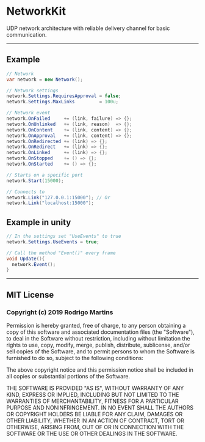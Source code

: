# NetworkKit
UDP network architecture with reliable delivery channel for basic communication.

***

## Example

```C#
// Network
var network = new Network();

// Network settings
network.Settings.RequiresApproval = false;
network.Settings.MaxLinks         = 100u;

// Network event
network.OnFailed     += (link, failure) => {};
network.OnUnlinked   += (link, reason)  => {};
network.OnContent    += (link, content) => {};
network.OnApproval   += (link, content) => {};
network.OnRedirected += (link) => {};
network.OnRedirect   += (link) => {};
network.OnLinked     += (link) => {};
network.OnStopped    += () => {};
network.OnStarted    += () => {};

// Starts on a specific port
network.Start(15000);

// Connects to
network.Link("127.0.0.1:15000"); // Or
network.Link("localhost:15000");
```

## Example in unity

```C#
// In the settings set "UseEvents" to true
network.Settings.UseEvents = true;

// Call the method "Event()" every frame
void Update(){
  network.Event();
}
```

***

## MIT License

### Copyright (c) 2019 Rodrigo Martins

Permission is hereby granted, free of charge, to any person obtaining a copy
of this software and associated documentation files (the "Software"), to deal
in the Software without restriction, including without limitation the rights
to use, copy, modify, merge, publish, distribute, sublicense, and/or sell
copies of the Software, and to permit persons to whom the Software is
furnished to do so, subject to the following conditions:

The above copyright notice and this permission notice shall be included in all
copies or substantial portions of the Software.

THE SOFTWARE IS PROVIDED "AS IS", WITHOUT WARRANTY OF ANY KIND, EXPRESS OR
IMPLIED, INCLUDING BUT NOT LIMITED TO THE WARRANTIES OF MERCHANTABILITY,
FITNESS FOR A PARTICULAR PURPOSE AND NONINFRINGEMENT. IN NO EVENT SHALL THE
AUTHORS OR COPYRIGHT HOLDERS BE LIABLE FOR ANY CLAIM, DAMAGES OR OTHER
LIABILITY, WHETHER IN AN ACTION OF CONTRACT, TORT OR OTHERWISE, ARISING FROM,
OUT OF OR IN CONNECTION WITH THE SOFTWARE OR THE USE OR OTHER DEALINGS IN THE
SOFTWARE.
